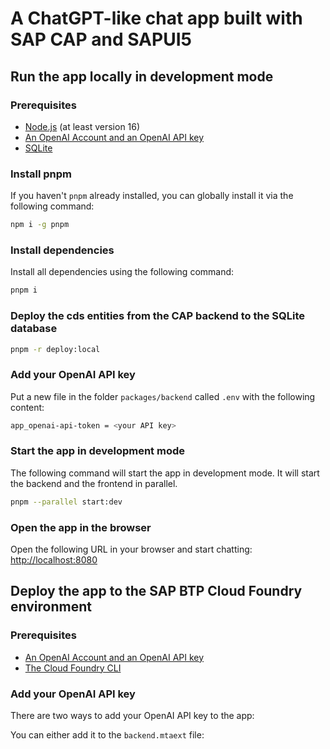 # A ChatGPT-like chat app built with SAP CAP and SAPUI5

## Run the app locally in development mode

### Prerequisites

- [Node.js](https://nodejs.org/en/) (at least version 16)
- [An OpenAI Account and an OpenAI API key](https://platform.openai.com/account/api-keys)
- [SQLite](https://www.sqlite.org/index.html)

### Install pnpm

If you haven't `pnpm` already installed, you can globally install it via the following command:

```bash
npm i -g pnpm
```

### Install dependencies

Install all dependencies using the following command:

```bash
pnpm i
```

### Deploy the cds entities from the CAP backend to the SQLite database

```bash
pnpm -r deploy:local
```

### Add your OpenAI API key

Put a new file in the folder `packages/backend` called `.env` with the following content:

```bash
app_openai-api-token = <your API key>
```

### Start the app in development mode

The following command will start the app in development mode. It will start the backend and the frontend in parallel.

```bash
pnpm --parallel start:dev
```

### Open the app in the browser

Open the following URL in your browser and start chatting: [http://localhost:8080](http://localhost:8080)

## Deploy the app to the SAP BTP Cloud Foundry environment

### Prerequisites

- [An OpenAI Account and an OpenAI API key](https://platform.openai.com/account/api-keys)
- [The Cloud Foundry CLI](https://docs.cloudfoundry.org/cf-cli/install-go-cli.html)

### Add your OpenAI API key

There are two ways to add your OpenAI API key to the app:

You can either add it to the `backend.mtaext` file:

```yaml

```
